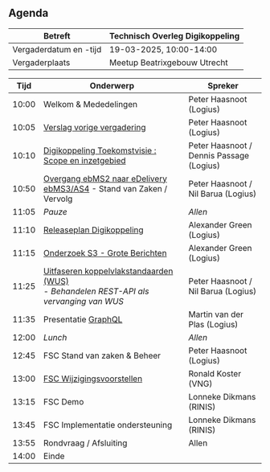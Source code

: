 ## Agenda

| Betreft                | Technisch Overleg Digikoppeling |
| ---------------------- | ------------------------------- |
| Vergaderdatum en -tijd | 19-03-2025, 10:00-14:00         |
| Vergaderplaats         | Meetup Beatrixgebouw Utrecht |                         |

| Tijd | Onderwerp |Spreker|
| --- | --- | --- |  
| 10:00| Welkom & Mededelingen        |    Peter Haasnoot (Logius) |
| 10:05| [Verslag vorige vergadering](https://github.com/Logius-standaarden/Overleg/blob/main/Digikoppeling/2025-03-19/2024-12-10%20%20Verslag%20TO%20Digikoppeling%20v1.0.pdf)       |    Peter Haasnoot (Logius) |
| 10:10 | [Digikoppeling Toekomstvisie : Scope en inzetgebied](#digikoppeling-toekomstvisie--scope-en-inzetgebied) <BR>| Peter Haasnoot / Dennis Passage (Logius)| 
| 10:50  | [Overgang ebMS2 naar eDelivery ebMS3/AS4](#overgang-ebms2-naar-edelivery-ebms3as4) - Stand van Zaken / Vervolg  | Peter Haasnoot / Nil Barua (Logius)| 
| 11:05 | _Pauze_ | _Allen_ |
| 11:10 | [Releaseplan Digikoppeling](https://github.com/orgs/Logius-standaarden/projects/4)      |    Alexander Green (Logius) |
| 11:15 | [Onderzoek S3 - Grote Berichten](#onderzoek-s3---grote-berichten) | Alexander Green (Logius) |
| 11:25  | [Uitfaseren koppelvlakstandaarden (WUS)](#uitfaseren-koppelvlakstandaarden-wus)<BR> - _Behandelen REST-API als vervanging van WUS_| Peter Haasnoot  / Nil Barua (Logius)|
| 11:35 | Presentatie [GraphQL](https://graphql.org/)   | Martin van der Plas (Logius)| 
|12:00 | _Lunch_ | _Allen_ |
|12:45 | FSC Stand van zaken & Beheer | Peter Haasnoot (Logius)|
|13:00 | [FSC Wijzigingsvoorstellen](https://github.com/Logius-standaarden/fsc-core/pulls) | Ronald Koster (VNG)  |
|13:15 | FSC Demo | Lonneke Dikmans (RINIS) |
|13:45 | FSC Implementatie ondersteuning | Lonneke Dikmans (RINIS) | 
|13:55  | Rondvraag / Afsluiting | Allen | 
|14:00 | Einde |
